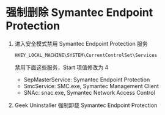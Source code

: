 # 强制删除 Symantec Endpoint Protection

1. 进入安全模式禁用 Symantec Endpoint Protection 服务

    `HKEY_LOCAL_MACHINE\SYSTEM\CurrentControlSet\Services`

    禁用下面这些服务，Start 项值修改为 4

    * SepMasterService: Symantec Endpoint Protection
    * SmcService:  SMC.exe, Symantec Management Client
    * SNAc: snac.exe, Symantec Network Access Control

2. Geek Uninstaller 强制卸载 Symantec Endpoint Protection

